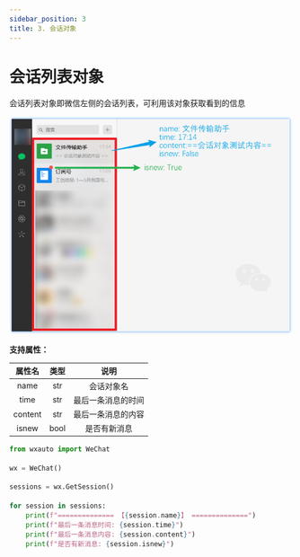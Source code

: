 ```yaml
---
sidebar_position: 3
title: 3. 会话对象
---
```


# 会话列表对象

会话列表对象即微信左侧的会话列表，可利用该对象获取看到的信息

![会话列表对象](./img_session_object.png)

**支持属性：**

| 属性名 | 类型 | 说明 |
| :----: | :----: | :--: |
| name | str | 会话对象名 |
| time | str | 最后一条消息的时间 |
| content | str | 最后一条消息的内容 |
| isnew | bool | 是否有新消息 |

```python title="Python"
from wxauto import WeChat

wx = WeChat()

sessions = wx.GetSession()

for session in sessions:
    print(f"============== 【{session.name}】 ==============")
    print(f"最后一条消息时间: {session.time}")
    print(f"最后一条消息内容: {session.content}")
    print(f"是否有新消息: {session.isnew}")
```